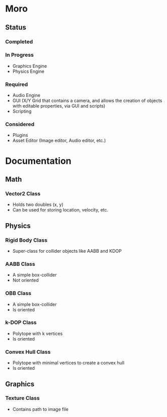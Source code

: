 # Moro
## Status
### Completed



### In Progress
  - Graphics Engine
  - Physics Engine



### Required
  - Audio Engine
  - GUI (X/Y Grid that contains a camera, and allows the creation of objects with editable properties, via GUI and scripts)
  - Scripting




### Considered
  - Plugins
  - Asset Editor (Image editor, Audio editor, etc.)



# Documentation

## Math

### Vector2 Class
  - Holds two doubles (x, y)
  - Can be used for storing location, velocity, etc.

## Physics
  
### Rigid Body Class
  - Super-class for collider objects like AABB and KDOP

### AABB Class
  - A simple box-collider
  - Not oriented

### OBB Class
  - A simple box-collider
  - Is oriented

### k-DOP Class
  - Polytope with k vertices
  - Is oriented

### Convex Hull Class
  - Polytope with minimal vertices to create a convex hull
  - Is oriented


## Graphics

### Texture Class
  - Contains path to image file

